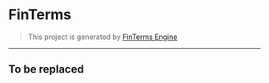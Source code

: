 # FinTerms
> This project is generated by [FinTerms Engine](https://github.com/wanguolin/toolkit.finterm.engine)

---

## To be replaced
